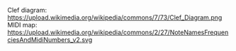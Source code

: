 Clef diagram: https://upload.wikimedia.org/wikipedia/commons/7/73/Clef_Diagram.png
MIDI map: https://upload.wikimedia.org/wikipedia/commons/2/27/NoteNamesFrequenciesAndMidiNumbers_v2.svg
